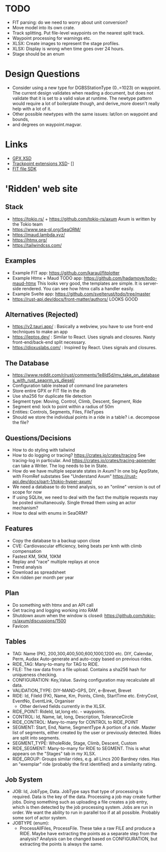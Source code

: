 # TODO
- FIT parsing: do we need to worry about unit conversion?
- Move model into its own crate.
- Track splitting. Put file-level waypoints on the nearest split track.
- Waypoint processing for warnings etc.
- XLSX: Create images to represent the stage profiles.
- XLSX: Display is wrong when time goes over 24 hours.
- Stage should be an enum
 
# Design Questions
- Consider using a new type for DGBSStationType (0..=1023) on waypoint. The
  current design validates when reading a document, but does not validate that
  it is set to a valid value at runtime. The newtype pattern would require a lot
  of boilerplate though, and derive_more doesn't really help with a lot of it.
- Other possible newtypes with the same issues: lat/lon on waypoint and bounds,
- and degrees on waypoint.magvar.


# Links
- [GPX XSD](https://www.topografix.com/GPX/1/1/gpx.xsd)
- [Trackpoint extensions XSD](https://www8.garmin.com/xmlschemas/TrackPointExtensionv1.xsd)- []
- [FIT file SDK](https://developer.garmin.com/fit/overview/)



# 'Ridden' web site

## Stack
- https://tokio.rs/ + https://github.com/tokio-rs/axum
  Axum is written by the Tokio team
- https://www.sea-ql.org/SeaORM/
- https://maud.lambda.xyz/
- https://htmx.org/
- https://tailwindcss.com/

## Examples
- Example FIT app: https://github.com/karaul/fitplotter  
- Example Htmx + Maud TODO app: https://github.com/hadamove/todo-maud-htmx
  This looks very good, the templates are simple.
  It is server-side rendered.
  You can see how htmx calls a handler easily.
- Example Svelte app: https://github.com/svelterust/todo/tree/master
- https://rust-api.dev/docs/front-matter/authors/ LOOKS GOOD

## Alternatives (Rejected)
- https://v2.tauri.app/ : Basically a webview, you have to use front-end techniques to make an app
- https://leptos.dev/ : Similar to React. Uses signals and closures. Nasty front-end/back-end split necessary.
- https://dioxuslabs.com/ : Inspired by React. Uses signals and closures.

## The Database
- https://www.reddit.com/r/rust/comments/1e8ld5d/my_take_on_databases_with_rust_seaorm_vs_diesel/
- Configuration table instead of command line parameters
- Store entire GPX or FIT file in the db
- Use sha256 for duplicate file detection
- Segment type: Moving, Control, Climb, Descent, Segment, Ride
- Segment end: lock to point within a radius of 50m
- Entities: Controls, Segments, Files, FileTypes
- Should we store the individual points in a ride in a table? i.e. decompose the file?
  
## Questions/Decisions
- How to do styling with tailwind
- How to do logging or tracing? https://crates.io/crates/tracing See tracing-log in particular.
  And https://crates.io/crates/tracing-appender can take a Writer.
  The log needs to be in State.
- How do we have multiple separate states in Axum? In one big AppState, with FromRef substates
  See "Understand Axum" https://rust-api.dev/docs/part-1/tokio-hyper-axum/
- We need a database to do trend analysis, so an "online" version is out of scope for now
- If using SQLite, we need to deal with the fact the multiple requests may be posted
  simultaneously. Single thread them using an actor mechanism?
- How to deal with enums in SeaORM?


## Features
- Copy the database to a backup upon close
- CVE: Cardiovascular efficiency, being beats per kmh with climb compensation
- Fastest KM, 5KM, 10KM
- Replay and "race" multiple replays at once
- Trend analysis
- Download as spreadsheet
- Km ridden per month per year

## Plan
- Do something with htmx and an API call
- Get tracing and logging working into RAM
- Shutdown axum when the window is closed: https://github.com/tokio-rs/axum/discussions/1500
- Favicon

## Tables
- TAG: Name (PK), 200,300,400,500,600,1000,1200 etc. DIY, Calendar, Perm, Audax
  Auto-generate and auto-copy based on previous rides.
- RIDE_TAG: Many-to-many for TAG to RIDE.
- FILE: The raw data from a file upload. Contains a sha256 hash for uniqueness checking.
- CONFIGURATION: Key,Value.
  Saving configuration may recalculate all data.
- VALIDATION_TYPE: DIY-MAND-GPS, DIY, e-Brevet, Brevet
- RIDE: Id, FileId (FK), Name, Km, Points, Climb, StartTime etc.
  EntryCost, EventNo, EventLink, Organiser
  + Other derived fields currently in the XLSX.
- RIDE_POINT: RideId, lat,long etc. - waypoints.
- CONTROL: Id, Name, lat, long, Description, ToleranceCircle
- RIDE_CONTROL: Many-to-many for CONTROL to RIDE_POINT
- SEGMENT: Start, End, Name, SegmentType
  A portion of a ride.
  Master list of segments, either created by the user or previously detected.
  Rides are split into segments. 
- SEGMENT_TYPE: WholeRide, Stage, Climb, Descent, Custom
- RIDE_SEGMENT: Many-to-many for RIDE to SEGMENT.
  This is what appears on the "Stages" tab in my XLSX.
- RIDE_GROUP: Groups similar rides, e.g. all Lincs 200 Bardney rides.
  Has an "exemplar" ride (probably the first identified) and a similarity rating.
  
## Job System
- JOB: Id, JobType, Data.
  JobType says that type of processing is required. Data is the key of the data.
  Processing a job may create further jobs.
  Doing something such as uploading a file creates a job entry, which is then detected by
  the job processing system. Jobs are run in order. We want the ability to run in parallel too
  if at all possible. Probably some sort of actor system.
- JOBTYPE (enum):
  - ProcessAllFiles, ProcessFile. These take a raw FILE and produce a RIDE.
    Maybe have extracting the points as a separate step from the analysis?
    Analysis can be changed based on CONFIGURATION, but extracting the points is
    always the same.